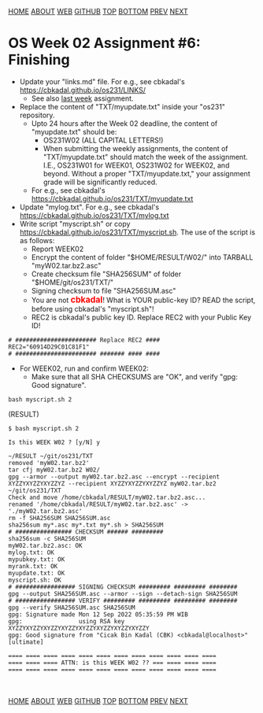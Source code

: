 ---
---
[HOME](index.md)
[ABOUT](README.md)
[WEB](https://osp4diss.vlsm.org/)
[GITHUB](https://github.com/os2xx/osp4diss/)
[TOP](#)
[BOTTOM](#endofpage)
[PREV](W02-10.md)
[NEXT](AOS.md#idx02)

# OS Week 02 Assignment #6: Finishing

* Update your "links.md" file. For e.g., see cbkadal's <https://cbkadal.github.io/os231/LINKS/>
  * See also [last week](W01-03.md) assignment.
* Replace the content of "TXT/myupdate.txt" inside your "os231" repository.
  * Upto 24 hours after the Week 02 deadline, the content of "myupdate.txt" should be:
    * OS231W02 (ALL CAPITAL LETTERS!)
    * When submitting the weekly assignments, the content of "TXT/myupdate.txt" should match
      the week of the assignment. I.E., OS231W01 for WEEK01, OS231W02 for WEEK02, and beyond.
      Without a proper "TXT/myupdate.txt," your assignment grade will be significantly reduced.
  * For e.g., see cbkadal's <https://cbkadal.github.io/os231/TXT/myupdate.txt>
* Update "mylog.txt". For e.g., see cbkadal's <https://cbkadal.github.io/os231/TXT/mylog.txt>
* Write script "myscript.sh" or copy <https://cbkadal.github.io/os231/TXT/myscript.sh>.
  The use of the script is as follows:
  * Report WEEK02
  * Encrypt the content of folder "$HOME/RESULT/W02/" into TARBALL "myW02.tar.bz2.asc"
  * Create checksum file "SHA256SUM" of folder "$HOME/git/os231/TXT/"
  * Signing checksum to file "SHA256SUM.asc"
  * You are not <span style="color:red; font-weight:bold; font-size:larger;">cbkadal</span>!
    What is YOUR public-key ID? READ the script, before using cbkadal's "myscript.sh"!
  * REC2 is cbkadal's public key ID.  Replace REC2 with your Public Key ID!

```
# ####################### Replace REC2 ####
REC2="60914D29C01C81F1"
# ####################### ####### #### ####

```

* For WEEK02, run and confirm WEEK02:
  * Make sure that all SHA CHECKSUMS are "OK", and verify "gpg: Good signature".


```
bash myscript.sh 2

```

(RESULT)
```
$ bash myscript.sh 2

Is this WEEK W02 ? [y/N] y

~/RESULT ~/git/os231/TXT
removed 'myW02.tar.bz2'
tar cfj myW02.tar.bz2 W02/
gpg --armor --output myW02.tar.bz2.asc --encrypt --recipient XYZZYXYZZYXYZZYZ --recipient XYZZYXYZZYXYZZYZ myW02.tar.bz2
~/git/os231/TXT
Check and move /home/cbkadal/RESULT/myW02.tar.bz2.asc...
renamed '/home/cbkadal/RESULT/myW02.tar.bz2.asc' -> './myW02.tar.bz2.asc'
rm -f SHA256SUM SHA256SUM.asc
sha256sum my*.asc my*.txt my*.sh > SHA256SUM
# ################ CHECKSUM ###### #########
sha256sum -c SHA256SUM
myW02.tar.bz2.asc: OK
mylog.txt: OK
mypubkey.txt: OK
myrank.txt: OK
myupdate.txt: OK
myscript.sh: OK
# ################# SIGNING CHECKSUM ######### ######### ########
gpg --output SHA256SUM.asc --armor --sign --detach-sign SHA256SUM
# ################# VERIFY ######### ######### ######### ########
gpg --verify SHA256SUM.asc SHA256SUM
gpg: Signature made Mon 12 Sep 2022 05:35:59 PM WIB
gpg:                using RSA key XYZZYXYZZYXYZZYXYZZYXYZZYXYZZYXYZZYXYZZY
gpg: Good signature from "Cicak Bin Kadal (CBK) <cbkadal@localhost>" [ultimate]

==== ==== ==== ==== ==== ==== ==== ==== ==== ==== ==== ====
==== ==== ==== ATTN: is this WEEK W02 ?? === ==== ==== ====
==== ==== ==== ==== ==== ==== ==== ==== ==== ==== ==== ====

```


<br id="endofpage"><br>
[HOME](index.md)
[ABOUT](README.md)
[WEB](https://osp4diss.vlsm.org/)
[GITHUB](https://github.com/os2xx/osp4diss)
[TOP](#)
[BOTTOM](#endofpage)
[PREV](W02-10.md)
[NEXT](AOS.md#idx02)
<br>

